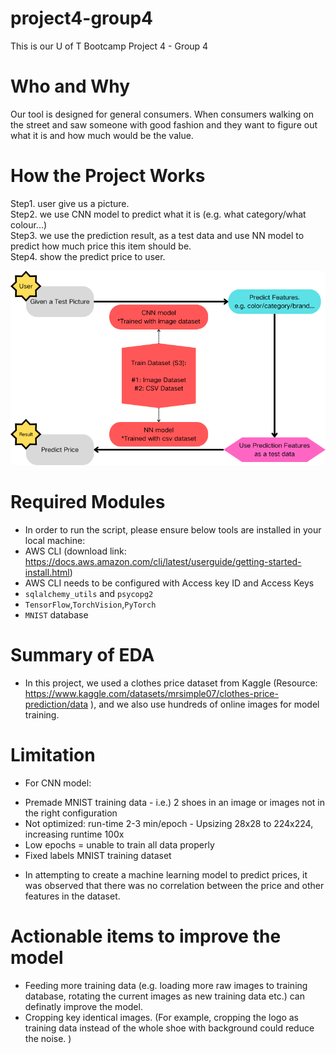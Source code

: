 # project4-group4
This is our U of T Bootcamp Project 4 - Group 4

# Who and Why
Our tool is designed for general consumers.
When consumers walking on the street and saw someone with good fashion and they want to figure out what it is and how much would be the value.

# How the Project Works
Step1. user give us a picture. </br>
Step2. we use CNN model to predict what it is (e.g. what category/what colour...) </br>
Step3. we use the prediction result, as a test data and use NN model to predict how much price this item should be. </br>
Step4. show the predict price to user.</br>

![Project%20Scope.png](Project%20Scope.png)

# Required Modules
* In order to run the script, please ensure below tools are installed in your local machine:
* AWS CLI (download link: https://docs.aws.amazon.com/cli/latest/userguide/getting-started-install.html)
* AWS CLI needs to be configured with Access key ID and Access Keys
* `sqlalchemy_utils` and `psycopg2`
* `TensorFlow`,`TorchVision`,`PyTorch`
* `MNIST` database

# Summary of EDA
* In this project, we used a clothes price dataset from Kaggle (Resource: https://www.kaggle.com/datasets/mrsimple07/clothes-price-prediction/data
), and we also use hundreds of online images for model training.

# Limitation
* For CNN model:</br>
- Premade MNIST training data - i.e.) 2 shoes in an image or images not in the right configuration</br>
- Not optimized: run-time 2-3 min/epoch - Upsizing 28x28 to 224x224, increasing runtime 100x</br>
- Low epochs = unable to train all data properly</br>
- Fixed labels MNIST training dataset</br>
* In attempting to create a machine learning model to predict prices, it was observed that there was no correlation between the price and other features in the dataset.

# Actionable items to improve the model
* Feeding more training data (e.g. loading more raw images to training database, rotating the current images as new training data etc.) can definatly improve the model.
* Cropping key identical images. (For example, cropping the logo as training data instead of the whole shoe with background could reduce the noise. )
